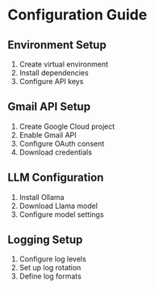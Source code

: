 # Configuration Guide

## Environment Setup
1. Create virtual environment
2. Install dependencies
3. Configure API keys

## Gmail API Setup
1. Create Google Cloud project
2. Enable Gmail API
3. Configure OAuth consent
4. Download credentials

## LLM Configuration
1. Install Ollama
2. Download Llama model
3. Configure model settings

## Logging Setup
1. Configure log levels
2. Set up log rotation
3. Define log formats
